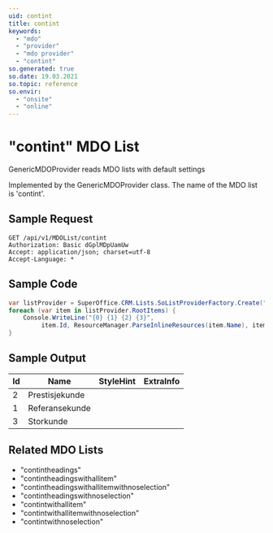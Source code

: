 ```yaml
---
uid: contint
title: contint
keywords:
  - "mdo"
  - "provider"
  - "mdo provider"
  - "contint"
so.generated: true
so.date: 19.03.2021
so.topic: reference
so.envir:
  - "onsite"
  - "online"
---
```


# "contint" MDO List
GenericMDOProvider reads MDO lists with default settings



Implemented by the <see cref="T:SuperOffice.CRM.Lists.GenericMDOProvider">GenericMDOProvider</see> class.
The name of the MDO list is 'contint'.




## Sample Request

```http!
GET /api/v1/MDOList/contint
Authorization: Basic dGplMDpUamUw
Accept: application/json; charset=utf-8
Accept-Language: *

```

## Sample Code
```cs
var listProvider = SuperOffice.CRM.Lists.SoListProviderFactory.Create("contint", forceFlatList: true);
foreach (var item in listProvider.RootItems) {
    Console.WriteLine("{0} {1} {2} {3}", 
         item.Id, ResourceManager.ParseInlineResources(item.Name), item.StyleHint, item.ExtraInfo);
}
```

## Sample Output

|Id   | Name  |StyleHint|ExtraInfo |
| --- | ----- | ------- | -------- |
|2|Prestisjekunde|||
|1|Referansekunde|||
|3|Storkunde|||


## Related MDO Lists

* "contintheadings"
* "contintheadingswithallitem"
* "contintheadingswithallitemwithnoselection"
* "contintheadingswithnoselection"
* "contintwithallitem"
* "contintwithallitemwithnoselection"
* "contintwithnoselection"
